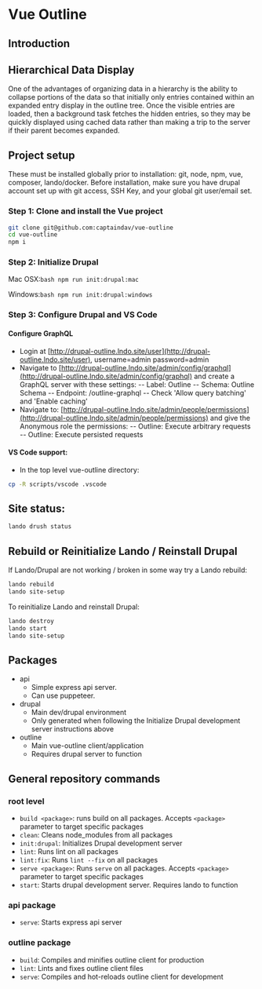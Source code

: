 # Vue Outline

## Introduction

## Hierarchical Data Display

One of the advantages of organizing data in a hierarchy is the ability to collapse portions of the data so
that initially only entries contained within an expanded entry display in the outline tree.
Once the visible entries are loaded, then a background task fetches the hidden entries, so they may be
quickly displayed using cached data rather than making a trip to the server if their parent becomes expanded.

## Project setup

These must be installed globally prior to installation: git, node, npm, vue, composer, lando/docker.
Before installation, make sure you have drupal account set up with git access, SSH Key, and your global git user/email set.

### Step 1: Clone and install the Vue project

```bash
git clone git@github.com:captaindav/vue-outline
cd vue-outline
npm i
```

### Step 2: Initialize Drupal

Mac OSX:```bash npm run init:drupal:mac```

Windows:```bash npm run init:drupal:windows```

### Step 3: Configure Drupal and VS Code

#### Configure GraphQL

- Login at [http://drupal-outline.lndo.site/user](http://drupal-outline.lndo.site/user), username=admin password=admin
- Navigate to [http://drupal-outline.lndo.site/admin/config/graphql](http://drupal-outline.lndo.site/admin/config/graphql) and create a GraphQL server with these settings:
-- Label: Outline
-- Schema: Outline Schema
-- Endpoint: /outline-graphql
-- Check 'Allow query batching' and 'Enable caching'
- Navigate to: [http://drupal-outline.lndo.site/admin/people/permissions](http://drupal-outline.lndo.site/admin/people/permissions) and give the Anonymous role the permissions:
-- Outline: Execute arbitrary requests
-- Outline: Execute persisted requests

#### VS Code support:

- In the top level vue-outline directory:

```bash
cp -R scripts/vscode .vscode
```

## Site status:

```bash
lando drush status
```

## Rebuild or Reinitialize Lando / Reinstall Drupal

If Lando/Drupal are not working / broken in some way try a Lando rebuild:

```bash
lando rebuild
lando site-setup
```

To reinitialize Lando and reinstall Drupal:

```bash
lando destroy
lando start
lando site-setup
```

## Packages

- api
  - Simple express api server.
  - Can use puppeteer.
- drupal
  - Main dev/drupal environment
  - Only generated when following the Initialize Drupal development server instructions above
- outline
  - Main vue-outline client/application
  - Requires drupal server to function

## General repository commands

### root level

- `build <package>`: runs build on all packages. Accepts `<package>` parameter to target specific packages
- `clean`: Cleans node_modules from all packages
- `init:drupal`: Initializes Drupal development server
- `lint`: Runs lint on all packages
- `lint:fix`: Runs `lint --fix` on all packages
- `serve <package>`: Runs `serve` on all packages. Accepts `<package>` parameter to target specific packages
- `start`: Starts drupal development server. Requires lando to function

### api package

- `serve`: Starts express api server

### outline package

- `build`: Compiles and minifies outline client for production
- `lint`: Lints and fixes outline client files
- `serve`: Compiles and hot-reloads outline client for development
